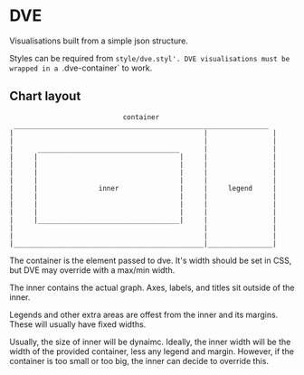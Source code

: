 # DVE

Visualisations built from a simple json structure.

Styles can be required from `style/dve.styl'. DVE visualisations must be wrapped in a `.dve-container` to work.

## Chart layout

```
                            container                            
 _______________________________________________________________ 
|                                               |                |
|                                               |                |
|      ___________________________________      |                |
|     |                                   |     |                |
|     |                                   |     |                |
|     |                                   |     |                |
|     |                                   |     |                |
|     |               inner               |     |     legend     |
|     |                                   |     |                |
|     |                                   |     |                |
|     |                                   |     |                |
|     |___________________________________|     |                |
|                                               |                |
|                                               |                |
|_______________________________________________|________________|
```

The container is the element passed to dve. It's width should be set in CSS, but DVE may override with a max/min width.

The inner contains the actual graph. Axes, labels, and titles sit outside of the inner.

Legends and other extra areas are offest from the inner and its margins. These will usually have fixed widths.

Usually, the size of inner will be dynaimc. Ideally, the inner width will be the width of the provided container, less any legend and margin. However, if the container is too small or too big, the inner can decide to override this.

